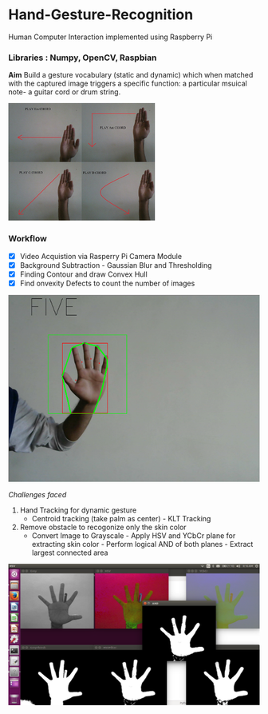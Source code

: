 # Hand-Gesture-Recognition
Human Computer Interaction implemented using Raspberry Pi

### Libraries : Numpy, OpenCV, Raspbian

**Aim** Build a gesture vocabulary (static and dynamic) which when matched with the captured image triggers a specific function: a particular msuical note- a guitar cord or drum string.


![](https://github.com/aayushi-95/Hand-Gesture-Recognition/blob/master/images/chords.png)


### Workflow 
- [x] Video Acquistion via Rasperry Pi Camera Module
- [x] Background Subtraction - Gaussian Blur and Thresholding
- [x] Finding Contour and draw Convex Hull
- [x] Find onvexity Defects to count the number of images

![](https://github.com/aayushi-95/Hand-Gesture-Recognition/blob/master/images/five.png)

_Challenges faced_
1) Hand Tracking for dynamic gesture
    - Centroid tracking (take palm as center) - KLT Tracking
2) Remove obstacle to recogonize only the skin color
    - Convert Image to Grayscale - Apply HSV and YCbCr plane for extracting skin color - Perform logical AND of both planes - Extract largest connected area


![](https://github.com/aayushi-95/Hand-Gesture-Recognition/blob/master/images/remove%20pen.png)
